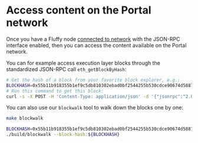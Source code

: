 # Access content on the Portal network

Once you have a Fluffy node [connected to network](./connect-to-portal.md) with
the JSON-RPC interface enabled, then you can access the content available on
the Portal network.

You can for example access execution layer blocks through the standardized
JSON-RPC call `eth_getBlockByHash`:

```bash
# Get the hash of a block from your favorite block explorer, e.g.:
BLOCKHASH=0x55b11b918355b1ef9c5db810302ebad0bf2544255b530cdce90674d5887bb286 # Replace this to the block hash of your choice
# Run this command to get this block:
curl -s -X POST -H 'Content-Type: application/json' -d '{"jsonrpc":"2.0","id":"1","method":"eth_getBlockByHash","params":["'${BLOCKHASH}'", true]}' http://localhost:8545
```

You can also use our `blockwalk` tool to walk down the blocks one by one:
```bash
make blockwalk

BLOCKHASH=0x55b11b918355b1ef9c5db810302ebad0bf2544255b530cdce90674d5887bb286 # Replace this to the block hash of your choice
./build/blockwalk --block-hash:${BLOCKHASH}
```


<!-- TODO: Give some examples of direct portal content access with the Portal API
and about recently audited data at http://glados.ethportal.net/content/ -->